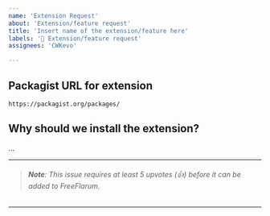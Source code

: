 ```yaml
---
name: 'Extension Request'
about: 'Extension/feature request'
title: 'Insert name of the extension/feature here'
labels: '🙋 Extension/feature request'
assignees: 'CWKevo'

---
```


## Packagist URL for extension

`https://packagist.org/packages/`

## Why should we install the extension?

...

---
> ###### **Note**: This issue requires at least 5 upvotes (👍) before it can be added to FreeFlarum.
---
